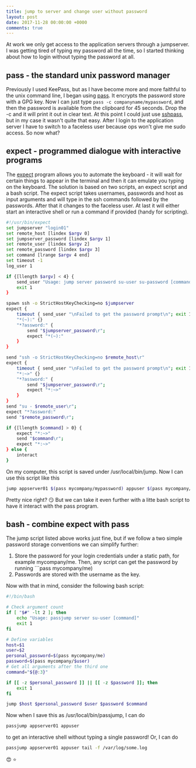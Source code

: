 ```yaml
---
title: jump to server and change user without password
layout: post
date: 2017-11-28 00:00:00 +0000
comments: true
---
```

At work we only get access to the application servers through a jumpserver. I was getting tired of typing my password all the time, so I started thinking about how to login without typing the password at all.

## pass - the standard unix password manager
Previously I used KeePass, but as I have become more and more faithful to the unix command line, I began using [pass](https://www.passwordstore.org). It encrypts the password store with a GPG key. Now I can just type ```pass -c companyname/mypassword```, and then the password is available from the clipboard for 45 seconds. Drop the -c and it will print it out in clear text. At this point I could just use [sshpass](https://linux.die.net/man/1/sshpass), but in my case it wasn't quite that easy. After I login to the application server I have to switch to a faceless user because ops won't give me sudo access. So now what?

## expect - programmed dialogue with interactive programs
The [expect](https://linux.die.net/man/1/expect) program allows you to automate the keyboard - it will wait for certain things to appear in the terminal and then it can emulate you typing on the keyboard. The solution is based on two scripts, an expect script and a bash script. The expect script takes usernames, passwords and host as input arguments and will type in the ssh commands followed by the passwords. After that it changes to the faceless user. At last it will either start an interactive shell or run a command if provided (handy for scripting).

```bash
#!/usr/bin/expect
set jumpserver "login01"
set remote_host [lindex $argv 0]
set jumpserver_password [lindex $argv 1]
set remote_user [lindex $argv 2]
set remote_password [lindex $argv 3]
set command [lrange $argv 4 end]
set timeout -1
log_user 1

if {[llength $argv] < 4} {
    send_user "Usage: jump server password su-user su-password [command]\n"
    exit 1
}

spawn ssh -o StrictHostKeyChecking=no $jumpserver
expect {
    timeout { send_user "\nFailed to get the password prompt\n"; exit 1 }
    "*(~):" {}
    "*?assword:" {
        send "$jumpserver_password\r";
        expect "*(~):"
    }
}

send "ssh -o StrictHostKeyChecking=no $remote_host\r"
expect {
    timeout { send_user "\nFailed to get the password prompt\n"; exit 1 }
    "*:~>" {}
    "*?assword:" {
        send "$jumpserver_password\r";
        expect "*:~>"
    }
}
send "su - $remote_user\r";
expect "*?assword:"
send "$remote_password\r";

if {[llength $command] > 0} {
    expect "*:~>"
    send "$command\r";
    expect "*:~>"
} else {
    interact
}
```
On my computer, this script is saved under /usr/local/bin/jump. Now I can use this script like this 
```bash
jump appserver01 $(pass mycompany/mypassword) appuser $(pass mycompany/appuser)
```
Pretty nice right? :smirk: But we can take it even further with a litte bash script to have it interact with the pass program.

## bash - combine expect with pass
The jump script listed above works just fine, but if we follow a two simple password storage conventions we can simplify further:

1. Store the password for your login credentials under a static path, for example mycompany/me. Then, any script can get the password by running ```pass mycompany/me)
2. Passwords are stored with the username as the key.

Now with that in mind, consider the following bash script:
```bash
#!/bin/bash

# Check argument count
if [ "$#" -lt 2 ]; then
    echo "Usage: passjump server su-user [command]"
    exit 1
fi

# Define variables
host=$1
user=$2
personal_password=$(pass mycompany/me)
password=$(pass mycompany/$user)
# Get all arguments after the third one
command="${@:3}"

if [[ -z $personal_password ]] || [[ -z $password ]]; then
    exit 1
fi

jump $host $personal_password $user $password $command
```

Now when I save this as /usr/local/bin/passjump, I can do 
```bash
passjump appserver01 appuser
``` 
to get an interactive shell without typing a single password! Or, I can do 
```bash
passjump appserver01 appuser tail -f /var/log/some.log
```
:heart_eyes: :star: